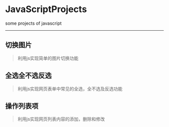 # JavaScriptProjects
some projects of  javascript
***
## 切换图片
> 利用js实现简单的图片切换功能
## 全选全不选反选
> 利用js实现网页表单中常见的全选，全不选及反选功能
## 操作列表项
> 利用js实现网页列表内容的添加，删除和修改